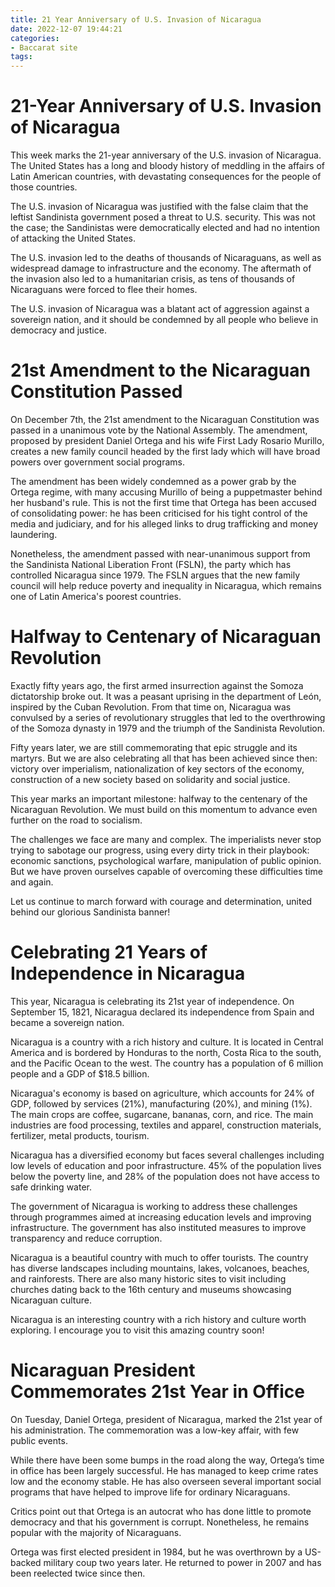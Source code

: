 ```yaml
---
title: 21 Year Anniversary of U.S. Invasion of Nicaragua
date: 2022-12-07 19:44:21
categories:
- Baccarat site
tags:
---
```



#  21-Year Anniversary of U.S. Invasion of Nicaragua

This week marks the 21-year anniversary of the U.S. invasion of Nicaragua. The United States has a long and bloody history of meddling in the affairs of Latin American countries, with devastating consequences for the people of those countries.

The U.S. invasion of Nicaragua was justified with the false claim that the leftist Sandinista government posed a threat to U.S. security. This was not the case; the Sandinistas were democratically elected and had no intention of attacking the United States.

The U.S. invasion led to the deaths of thousands of Nicaraguans, as well as widespread damage to infrastructure and the economy. The aftermath of the invasion also led to a humanitarian crisis, as tens of thousands of Nicaraguans were forced to flee their homes.

The U.S. invasion of Nicaragua was a blatant act of aggression against a sovereign nation, and it should be condemned by all people who believe in democracy and justice.

#  21st Amendment to the Nicaraguan Constitution Passed

On December 7th, the 21st amendment to the Nicaraguan Constitution was passed in a unanimous vote by the National Assembly. The amendment, proposed by president Daniel Ortega and his wife First Lady Rosario Murillo, creates a new family council headed by the first lady which will have broad powers over government social programs.

The amendment has been widely condemned as a power grab by the Ortega regime, with many accusing Murillo of being a puppetmaster behind her husband's rule. This is not the first time that Ortega has been accused of consolidating power: he has been criticised for his tight control of the media and judiciary, and for his alleged links to drug trafficking and money laundering.

Nonetheless, the amendment passed with near-unanimous support from the Sandinista National Liberation Front (FSLN), the party which has controlled Nicaragua since 1979. The FSLN argues that the new family council will help reduce poverty and inequality in Nicaragua, which remains one of Latin America's poorest countries.

#  Halfway to Centenary of Nicaraguan Revolution

Exactly fifty years ago, the first armed insurrection against the Somoza dictatorship broke out. It was a peasant uprising in the department of León, inspired by the Cuban Revolution. From that time on, Nicaragua was convulsed by a series of revolutionary struggles that led to the overthrowing of the Somoza dynasty in 1979 and the triumph of the Sandinista Revolution.

Fifty years later, we are still commemorating that epic struggle and its martyrs. But we are also celebrating all that has been achieved since then: victory over imperialism, nationalization of key sectors of the economy, construction of a new society based on solidarity and social justice.

This year marks an important milestone: halfway to the centenary of the Nicaraguan Revolution. We must build on this momentum to advance even further on the road to socialism.

The challenges we face are many and complex. The imperialists never stop trying to sabotage our progress, using every dirty trick in their playbook: economic sanctions, psychological warfare, manipulation of public opinion. But we have proven ourselves capable of overcoming these difficulties time and again.

Let us continue to march forward with courage and determination, united behind our glorious Sandinista banner!

#  Celebrating 21 Years of Independence in Nicaragua

This year, Nicaragua is celebrating its 21st year of independence. On September 15, 1821, Nicaragua declared its independence from Spain and became a sovereign nation.

Nicaragua is a country with a rich history and culture. It is located in Central America and is bordered by Honduras to the north, Costa Rica to the south, and the Pacific Ocean to the west. The country has a population of 6 million people and a GDP of $18.5 billion.

Nicaragua's economy is based on agriculture, which accounts for 24% of GDP, followed by services (21%), manufacturing (20%), and mining (1%). The main crops are coffee, sugarcane, bananas, corn, and rice. The main industries are food processing, textiles and apparel, construction materials, fertilizer, metal products, tourism.

Nicaragua has a diversified economy but faces several challenges including low levels of education and poor infrastructure. 45% of the population lives below the poverty line, and 28% of the population does not have access to safe drinking water.

The government of Nicaragua is working to address these challenges through programmes aimed at increasing education levels and improving infrastructure. The government has also instituted measures to improve transparency and reduce corruption.

Nicaragua is a beautiful country with much to offer tourists. The country has diverse landscapes including mountains, lakes, volcanoes, beaches, and rainforests. There are also many historic sites to visit including churches dating back to the 16th century and museums showcasing Nicaraguan culture.

Nicaragua is an interesting country with a rich history and culture worth exploring. I encourage you to visit this amazing country soon!

#  Nicaraguan President Commemorates 21st Year in Office

On Tuesday, Daniel Ortega, president of Nicaragua, marked the 21st year of his administration. The commemoration was a low-key affair, with few public events.

While there have been some bumps in the road along the way, Ortega’s time in office has been largely successful. He has managed to keep crime rates low and the economy stable. He has also overseen several important social programs that have helped to improve life for ordinary Nicaraguans.

Critics point out that Ortega is an autocrat who has done little to promote democracy and that his government is corrupt. Nonetheless, he remains popular with the majority of Nicaraguans.

Ortega was first elected president in 1984, but he was overthrown by a US-backed military coup two years later. He returned to power in 2007 and has been reelected twice since then.